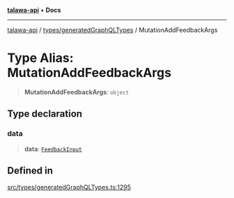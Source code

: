 [**talawa-api**](../../../README.md) • **Docs**

***

[talawa-api](../../../modules.md) / [types/generatedGraphQLTypes](../README.md) / MutationAddFeedbackArgs

# Type Alias: MutationAddFeedbackArgs

> **MutationAddFeedbackArgs**: `object`

## Type declaration

### data

> **data**: [`FeedbackInput`](FeedbackInput.md)

## Defined in

[src/types/generatedGraphQLTypes.ts:1295](https://github.com/PalisadoesFoundation/talawa-api/blob/3bacbf38707ebd3e3e5f1bc5b4cc7aa3b2adc169/src/types/generatedGraphQLTypes.ts#L1295)
